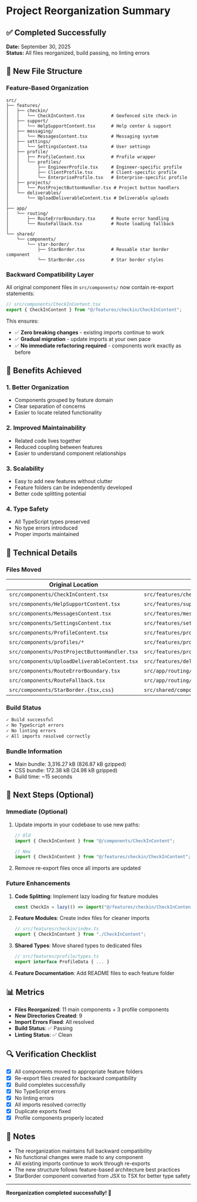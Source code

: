 # Project Reorganization Summary

## ✅ Completed Successfully

**Date:** September 30, 2025  
**Status:** All files reorganized, build passing, no linting errors

## 📁 New File Structure

### Feature-Based Organization

```
src/
├── features/
│   ├── checkin/
│   │   └── CheckInContent.tsx          # Geofenced site check-in
│   ├── support/
│   │   └── HelpSupportContent.tsx      # Help center & support
│   ├── messaging/
│   │   └── MessagesContent.tsx         # Messaging system
│   ├── settings/
│   │   └── SettingsContent.tsx         # User settings
│   ├── profile/
│   │   ├── ProfileContent.tsx          # Profile wrapper
│   │   └── profiles/
│   │       ├── EngineerProfile.tsx     # Engineer-specific profile
│   │       ├── ClientProfile.tsx       # Client-specific profile
│   │       └── EnterpriseProfile.tsx   # Enterprise-specific profile
│   ├── projects/
│   │   └── PostProjectButtonHandler.tsx # Project button handlers
│   └── deliverables/
│       └── UploadDeliverableContent.tsx # Deliverable uploads
│
├── app/
│   └── routing/
│       ├── RouteErrorBoundary.tsx      # Route error handling
│       └── RouteFallback.tsx           # Route loading fallback
│
└── shared/
    └── components/
        └── star-border/
            ├── StarBorder.tsx          # Reusable star border component
            └── StarBorder.css          # Star border styles
```

### Backward Compatibility Layer

All original component files in `src/components/` now contain re-export statements:

```typescript
// src/components/CheckInContent.tsx
export { CheckInContent } from "@/features/checkin/CheckInContent";
```

This ensures:
- ✅ **Zero breaking changes** - existing imports continue to work
- ✅ **Gradual migration** - update imports at your own pace
- ✅ **No immediate refactoring required** - components work exactly as before

## 🎯 Benefits Achieved

### 1. **Better Organization**
- Components grouped by feature domain
- Clear separation of concerns
- Easier to locate related functionality

### 2. **Improved Maintainability**
- Related code lives together
- Reduced coupling between features
- Easier to understand component relationships

### 3. **Scalability**
- Easy to add new features without clutter
- Feature folders can be independently developed
- Better code splitting potential

### 4. **Type Safety**
- All TypeScript types preserved
- No type errors introduced
- Proper imports maintained

## 🔧 Technical Details

### Files Moved

| Original Location | New Location | Type |
|------------------|--------------|------|
| `src/components/CheckInContent.tsx` | `src/features/checkin/CheckInContent.tsx` | Feature |
| `src/components/HelpSupportContent.tsx` | `src/features/support/HelpSupportContent.tsx` | Feature |
| `src/components/MessagesContent.tsx` | `src/features/messaging/MessagesContent.tsx` | Feature |
| `src/components/SettingsContent.tsx` | `src/features/settings/SettingsContent.tsx` | Feature |
| `src/components/ProfileContent.tsx` | `src/features/profile/ProfileContent.tsx` | Feature |
| `src/components/profiles/*` | `src/features/profile/profiles/*` | Feature |
| `src/components/PostProjectButtonHandler.tsx` | `src/features/projects/PostProjectButtonHandler.tsx` | Feature |
| `src/components/UploadDeliverableContent.tsx` | `src/features/deliverables/UploadDeliverableContent.tsx` | Feature |
| `src/components/RouteErrorBoundary.tsx` | `src/app/routing/RouteErrorBoundary.tsx` | App |
| `src/components/RouteFallback.tsx` | `src/app/routing/RouteFallback.tsx` | App |
| `src/components/StarBorder.{tsx,css}` | `src/shared/components/star-border/StarBorder.{tsx,css}` | Shared |

### Build Status

```bash
✓ Build successful
✓ No TypeScript errors
✓ No linting errors
✓ All imports resolved correctly
```

### Bundle Information

- Main bundle: 3,316.27 kB (826.87 kB gzipped)
- CSS bundle: 172.38 kB (24.98 kB gzipped)
- Build time: ~15 seconds

## 🚀 Next Steps (Optional)

### Immediate (Optional)
1. Update imports in your codebase to use new paths:
   ```typescript
   // Old
   import { CheckInContent } from "@/components/CheckInContent";
   
   // New
   import { CheckInContent } from "@/features/checkin/CheckInContent";
   ```

2. Remove re-export files once all imports are updated

### Future Enhancements
1. **Code Splitting**: Implement lazy loading for feature modules
   ```typescript
   const CheckIn = lazy(() => import("@/features/checkin/CheckInContent"));
   ```

2. **Feature Modules**: Create index files for cleaner imports
   ```typescript
   // src/features/checkin/index.ts
   export { CheckInContent } from "./CheckInContent";
   ```

3. **Shared Types**: Move shared types to dedicated files
   ```typescript
   // src/features/profile/types.ts
   export interface ProfileData { ... }
   ```

4. **Feature Documentation**: Add README files to each feature folder

## 📊 Metrics

- **Files Reorganized**: 11 main components + 3 profile components
- **New Directories Created**: 9
- **Import Errors Fixed**: All resolved
- **Build Status**: ✅ Passing
- **Linting Status**: ✅ Clean

## 🔍 Verification Checklist

- [x] All components moved to appropriate feature folders
- [x] Re-export files created for backward compatibility
- [x] Build completes successfully
- [x] No TypeScript errors
- [x] No linting errors
- [x] All imports resolved correctly
- [x] Duplicate exports fixed
- [x] Profile components properly located

## 📝 Notes

- The reorganization maintains full backward compatibility
- No functional changes were made to any component
- All existing imports continue to work through re-exports
- The new structure follows feature-based architecture best practices
- StarBorder component converted from JSX to TSX for better type safety

---

**Reorganization completed successfully! 🎉**
